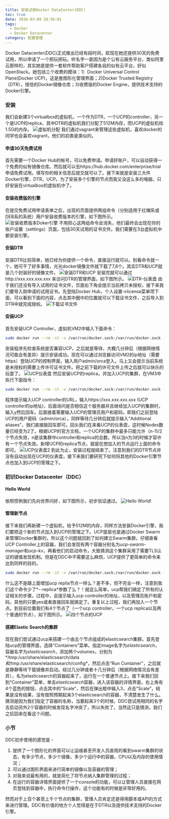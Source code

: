 ```yaml
---
title: 安装试用Docker DataCenter(DDC)
toc: true
date: 2016-03-09 20:56:01
tags:
  - Docker
  - Docker Datacenter
category: 配置管理
---
```

Docker Datacenter(DDC)正式推出已经有段时间，趁现在她还提供30天的免费试用，所以申请了一个把玩把玩。听名字一直因为是个公有云服务平台，类似阿里云那样的，其实她是提供一套软件帮助客户搭建各自的似有云平台，好似OpenStack。她包括三个收费的模块：1）Docker Universal Control Plane(Docker UCP)，这是套图形化管理界面；2)Docker Trusted Registry（DTR），授信的Docker镜像仓库；3)收费版的Docker Engine，提供技术支持的Docker引擎。
### 安装
我们会新建3个virtualbox的虚拟机，一个作为DTR，一个UCP的controller，另一个是UCP的replica，其中DTR的虚拟机我们分配了512M内存，而UCP的虚拟机给1.5G的内存。
![虚拟机分配](/content/images/2016/03/dist.jpg)
我们通过vagrant来管理这些虚拟机，喜欢docker的同学也会喜欢vagrant，他们的初衷是类似的。
#### 申请30天免费试用
首先需要一个Docker Hub的帐号，可以免费申请。申请好账户，可以自动获得一个免费的似有镜像仓库。然后就可以去https://hub.docker.com/enterprise/trial 申请免费试用。填写你的相关信息后提交就可以了。接下来就是安装三大件Docker引擎，DTR，UCP。为了安装多个引擎的节点而我又没这么多的电脑，只好安装在virtualbox的虚拟机中了。
#### 安装收费版的引擎
在提交免费试用申请表单之后，出现的页面提供两组命令（分别适用于红帽系或DEB系的系统）用户安装收费版本的引擎，如下图所示。
![安装收费版本Doker引擎](/content/images/2016/03/Install-CS-Engine.png)
不用担心这两组命令会消失，他们最终会出现在你的账户设置（settings）页面，包括30天试用的证书文件。我们需要在3台虚拟机中都安装引擎。
#### 安装DTR
安装DTR比较简单，她已经为你提供一个命令，直接运行就可以。别看命令就一个，她可干了好多事情，光光docker镜像文件就下载了7,8个。其实DTR和UCP就是几个封装好的镜像文件。
![安装DTR和UCP](/content/images/2016/03/Install-DTR-UCP.png)
安装完就可以通过http://xxx.xxx.xxx.xxx 来访问DTR的管理界面，如下图所示。
![DTR-仪表盘](/content/images/2016/03/DTR-dashboard.png)
由于我们还没有导入试用的证书文件，页面右下角会提示当前拷贝未授权，接下来我们要导入刚申请的试用证书。先登陆Docker Hub，个人设置->license菜单项下面，可以看到下面的内容，点击其中圈中的位置就可以下载证书文件，之后导入到DTR中就完成授权。
![下载证书文件](/content/images/2016/03/download-license.png)
#### 安装UCP
首先安装UCP Controller，虚拟机VM2中输入下面命令：
``` bash
sudo docker run --rm -it -v /var/run/docker.sock:/var/run/docker.sock --name ucp docker/ucp install --host-address xxx.xxx.xxx.xxx
```
安装程序先检查系统是否兼容UCP，之后就是等待，大概几分钟后（根据网络情况可能会有差异）提示安装成功。现在可以通过浏览器访问VM2的ip地址（需要https）登陆UCP的控制界面，输入用户admin/orca登入。马上又会提示当前系统是未授权的需要上传许可证书文件。把之前下载的许可文件上传之后就可以快乐的玩耍了。
![UCP仪表盘](/content/images/2016/03/ucp-dashboard.png)
然后安装UCP的replica，并加入UCP的集群，在VM3中执行下面指令：
``` bash
sudo docker run --rm -it -v /var/run/docker.sock:/var/run/docker.sock --name ucp docker/ucp join --replica -i --host-address xxx.xxx.xxx.xxx
```
程序提示输入UCP controller的URL，输入https://xxx.xxx.xxx.xxx (UCP controller的ip地址)，后面询问是否相信这个服务器并且继续加入UCP的集群时，输入y然后回车。后面接着需要输入UCP的管理员用户和密码，即我们之前登陆UCP的用户密码（admin/orca），同样等待几分钟后就提示输入"Additional aliases"，我们直接敲回车即可。回头我们在来看UCP的仪表盘，这时候Nodes数量已经变为2了。根据UCP的官方文档，一个UCP的集群中最多只能允许（n-1)/2个节点失效，n是该集群中controller和replica的总数，所以当n为3的时候才容许有一个节点失效。新增UCP的replica节点，就是在想加入的节点运行上面的命令即可。
![UCP仪表盘2](/content/images/2016/03/ucp-dashboard2.png)
到此为止，安装过程就结束了。注意到我们的DTR节点并没有自动出现在UCP的仪表盘，接下来我们要研究下如何将其他的Docker引擎节点也加入到UCP的管理之下。
### 初识Docker Datacenter（DDC）
#### Hello World
依照惯例我们先向世界问好，如下图所示，初步验证通过。
![Hello World!](/content/images/2016/03/hello-world.png)
#### 管理新节点
接下来我们再新建一个虚拟机，给予512M的内存，同样方法安装Docker引擎，我们要把这个新的节点加入到UCP的管理之下。UCP底层也是通过Docker Swarm来管理Docker集群的，所以这个问题就回到了如何建立Swarm集群。仔细查看UCP Controller上的容器，我们会发现有两个容器分别名为*ucp-swarm-manager*和*ucp-kv*，再看他们的启动命令，大致猜测这个集群采用了需要TLS认证的键值发现机制。但是在DDC中不需要这么麻烦，UCP提供了更简单的命令来达到同样的目的。
``` bash
sudo docker run --rm -it -v /var/run/docker.sock:/var/run/docker.sock --name ucp docker/ucp join -i --host-address xxx.xxx.xxx.xxx
```
什么这不是跟上面增加ucp replia节点一样么？差不多，但不完全一样，注意到我们这个命令少了*--replica*参数了么？！就这么简单，ucp帮我们搞定了所有的认证相关的步骤。过程中，会提示输入ucp controller的地址，以及管理员账户和密码，其他的只要yes或者直接回车就搞定了。重复以上过程，我们再加入一个节点。到目前位置我们有4个节点了（一个ucp controller，一个ucp replica以及两个普通的节点），如下图所示。
![四个节点的UCP](/content/images/2016/03/ucp-nodes.png)
#### 搭建Elastic Search的集群
现在我们尝试通过ucp来搭建一个由五个节点组成的elasticsearch集群。首先登陆ucp的管理界面，选择“Containers”菜单。指定image名字为*elasticsearch*，容器名字为*elasticsearch*，添加两个volumes，分别为*/tmp:/usr/share/elasticsearch/data*和*/tmp:/usr/share/elasticsearch/config*，然后点击“Run Container”，之后就是静静等待下载镜像并启动。经过几分钟或者十几分钟后（根据网络情况会有差异），名为elasticsearch的容器起来了，运行在一个普通节点上。接下来我们回到“Container”菜单，单击*elasticsearch*容器，进入该容器的详情界面，右上角有4个蓝色的按钮，点击其中的“Scale”，然后在弹出框中输入3，点击“Scale”，结果是没有结果，没有按照预期起来3个elasticsearch的容器，不清楚发生了什么。猜测是因为我们指定了容器的名称，当要起来3个的时候，DDC尝试用相同的名字去启动另外2个容器的时候发现名字冲突了，所以失败了。当然这只是猜测，我们之后回来在看这个问题。
### 小节
DDC初步使用的感觉是 - 
1. 提供了一个图形化的界面可以让运维甚至开发人员直观的看到swarm集群的状态，有多少节点，多少个镜像，多少个运行中的容器，CPU以及内存的使用情况；
2. 可以通过图形界面来进行简单的镜像以及容器的管理；
3. 对我来说最有用的，就是简化了将节点纳入集群管理的过程；
4. 在运行的容器详情界面提供了一个console的功能，可以让管理人员直接在网页登陆到容器中，执行命令行操作，这个功能有的时候是非常好用的。

然而对于上百个甚至上千个节点的集群，管理人员肯定还是得用脚本或API的方式来进行管理。DDC有价值的地方个人觉得是在于DTR以及提供技术支持的Docker引擎。




